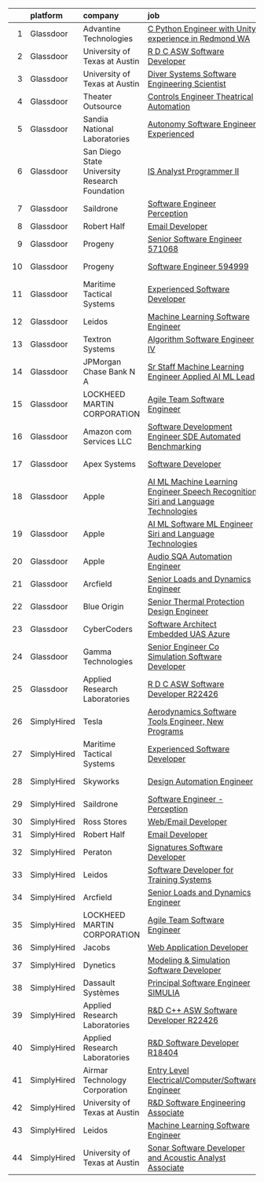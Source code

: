 

|    | platform    | company                                        | job                                                                                                                                                                                                                                                                                                                                                                                                                                                                                                                                                                                                                                                                                                                                                                                                                                                                                                                                                                                                                                                                                                                                                                                                                                                                                                                                                                                                                                                                                        | update_time   | location        |
|---:|:------------|:-----------------------------------------------|:-------------------------------------------------------------------------------------------------------------------------------------------------------------------------------------------------------------------------------------------------------------------------------------------------------------------------------------------------------------------------------------------------------------------------------------------------------------------------------------------------------------------------------------------------------------------------------------------------------------------------------------------------------------------------------------------------------------------------------------------------------------------------------------------------------------------------------------------------------------------------------------------------------------------------------------------------------------------------------------------------------------------------------------------------------------------------------------------------------------------------------------------------------------------------------------------------------------------------------------------------------------------------------------------------------------------------------------------------------------------------------------------------------------------------------------------------------------------------------------------|:--------------|:----------------|
|  1 | Glassdoor   | Advantine Technologies                         | [C     Python Engineer with Unity experience in Redmond  WA](https://www.glassdoor.com/partner/jobListing.htm?pos=122&ao=1136043&s=58&guid=000001837373b7d0af2071ff453c3ec1&src=GD_JOB_AD&t=SR&vt=w&ea=1&cs=1_05be7d4c&cb=1664089307399&jobListingId=1008157599925&jrtk=3-0-1gdpn7e04k6du801-1gdpn7e0kjc9d800-3b05bea95ecf3b84-)                                                                                                                                                                                                                                                                                                                                                                                                                                                                                                                                                                                                                                                                                                                                                                                                                                                                                                                                                                                                                                                                                                                                                           | 2d            | Redmond, WA     |
|  2 | Glassdoor   | University of Texas at Austin                  | [R D C   ASW Software Developer](https://www.glassdoor.com/partner/jobListing.htm?pos=110&ao=1136043&s=58&guid=000001837373b7d0af2071ff453c3ec1&src=GD_JOB_AD&t=SR&vt=w&cs=1_4eb83de6&cb=1664089307398&jobListingId=1008134571094&jrtk=3-0-1gdpn7e04k6du801-1gdpn7e0kjc9d800-505db6517f58eced-)                                                                                                                                                                                                                                                                                                                                                                                                                                                                                                                                                                                                                                                                                                                                                                                                                                                                                                                                                                                                                                                                                                                                                                                            | 12d           | Austin, TX      |
|  3 | Glassdoor   | University of Texas at Austin                  | [Diver Systems Software Engineering Scientist](https://www.glassdoor.com/partner/jobListing.htm?pos=112&ao=1136043&s=58&guid=000001837373b7d0af2071ff453c3ec1&src=GD_JOB_AD&t=SR&vt=w&cs=1_0e6eca0d&cb=1664089307398&jobListingId=1008134570966&jrtk=3-0-1gdpn7e04k6du801-1gdpn7e0kjc9d800-b68ce17203cedfa0-)                                                                                                                                                                                                                                                                                                                                                                                                                                                                                                                                                                                                                                                                                                                                                                                                                                                                                                                                                                                                                                                                                                                                                                              | 12d           | Austin, TX      |
|  4 | Glassdoor   | Theater Outsource                              | [Controls Engineer   Theatrical Automation](https://www.glassdoor.com/partner/jobListing.htm?pos=120&ao=1136043&s=58&guid=000001837373b7d0af2071ff453c3ec1&src=GD_JOB_AD&t=SR&vt=w&ea=1&cs=1_df7ae8b2&cb=1664089307399&jobListingId=1008149531471&jrtk=3-0-1gdpn7e04k6du801-1gdpn7e0kjc9d800-67f7b1ecdf14d1e3-)                                                                                                                                                                                                                                                                                                                                                                                                                                                                                                                                                                                                                                                                                                                                                                                                                                                                                                                                                                                                                                                                                                                                                                            | 5d            | Syracuse, NY    |
|  5 | Glassdoor   | Sandia National Laboratories                   | [Autonomy Software Engineer  Experienced ](https://www.glassdoor.com/partner/jobListing.htm?pos=119&ao=1136043&s=58&guid=000001837373b7d0af2071ff453c3ec1&src=GD_JOB_AD&t=SR&vt=w&cs=1_413cbf8b&cb=1664089307398&jobListingId=1008158317621&jrtk=3-0-1gdpn7e04k6du801-1gdpn7e0kjc9d800-547e78c4383871e9-)                                                                                                                                                                                                                                                                                                                                                                                                                                                                                                                                                                                                                                                                                                                                                                                                                                                                                                                                                                                                                                                                                                                                                                                  | 1d            | Albuquerque, NM |
|  6 | Glassdoor   | San Diego State University Research Foundation | [IS Analyst Programmer II](https://www.glassdoor.com/partner/jobListing.htm?pos=117&ao=1136043&s=58&guid=000001837373b7d0af2071ff453c3ec1&src=GD_JOB_AD&t=SR&vt=w&cs=1_3b4ce2f4&cb=1664089307398&jobListingId=1008150424630&jrtk=3-0-1gdpn7e04k6du801-1gdpn7e0kjc9d800-f3dab425f644b186-)                                                                                                                                                                                                                                                                                                                                                                                                                                                                                                                                                                                                                                                                                                                                                                                                                                                                                                                                                                                                                                                                                                                                                                                                  | 4d            | San Diego, CA   |
|  7 | Glassdoor   | Saildrone                                      | [Software Engineer   Perception](https://www.glassdoor.com/partner/jobListing.htm?pos=116&ao=1136043&s=58&guid=000001837373b7d0af2071ff453c3ec1&src=GD_JOB_AD&t=SR&vt=w&cs=1_6e5a6a91&cb=1664089307398&jobListingId=1008156970798&jrtk=3-0-1gdpn7e04k6du801-1gdpn7e0kjc9d800-51594aeaa2ed0247-)                                                                                                                                                                                                                                                                                                                                                                                                                                                                                                                                                                                                                                                                                                                                                                                                                                                                                                                                                                                                                                                                                                                                                                                            | 2d            | Alameda, CA     |
|  8 | Glassdoor   | Robert Half                                    | [Email Developer](https://www.glassdoor.com/partner/jobListing.htm?pos=105&ao=1110586&s=58&guid=000001837373b7d0af2071ff453c3ec1&src=GD_JOB_AD&t=SR&vt=w&ea=1&cs=1_153a5a2c&cb=1664089307397&jobListingId=1008145675095&cpc=1CBFC3E34E2A31FF&jrtk=3-0-1gdpn7e04k6du801-1gdpn7e0kjc9d800-1d30b377a342ae9d--6NYlbfkN0CpzDdaQkua3np5pkmj49lKioZwmwxQ-yx5plwbYmV_MzWNBoPgCjn5bOtxNwC6GJ4nMXlh70SbCFcICXIgnZkuA1M2Q3cbZxvyy2idv8eL8hhk9lI80DRwFm1NMXGvI86YHjJOPaVV2F-OE7mVDddpF962aw6WMRMYnU2tZV44lSwwG1i4aejlhSgaom4Def31THIS25CGSw9cSDnfbJPE7nJm2dK4ORQMdVEdl1goF-I1xPyqxIaMNXGCXjo58rxP2Mr1AR8EX_ciZFHR4VnKcH02ZhT5MR7_kcrLKLpiP-uPSFtCBWZJVYQPsHSyG3koLx_LdHDFxhrWPDpNO2-GWzHBszSyMJbvlVGtoahkqG_QQ72lNYVmmy3fvo49xIspqrVQLPGDF_8wRG1MN1xj7topDxk7H70fv_uCvBoMoEgFBn1ElZSAx405eJjp3veYxXX67T-8FYMY7xblvwLDkaw0k6-Ui-SoXrmk_DDn_UjZbcqYziO4q7xdUE6n-JDGg1VnY-xRY6-WwRs8YtD_DNRWt4O3w7H4MTxgJPu8SNB29O1vKamm)                                                                                                                                                                                                                                                                                                                                                                                                                                                                                                                                                                                 | 8d            | Denver, CO      |
|  9 | Glassdoor   | Progeny                                        | [Senior Software Engineer   571068 ](https://www.glassdoor.com/partner/jobListing.htm?pos=124&ao=1136043&s=58&guid=000001837373b7d0af2071ff453c3ec1&src=GD_JOB_AD&t=SR&vt=w&cs=1_51a9a149&cb=1664089307399&jobListingId=1008146023366&jrtk=3-0-1gdpn7e04k6du801-1gdpn7e0kjc9d800-f0fd6c0004d9c04e-)                                                                                                                                                                                                                                                                                                                                                                                                                                                                                                                                                                                                                                                                                                                                                                                                                                                                                                                                                                                                                                                                                                                                                                                        | 8d            | Canonsburg, PA  |
| 10 | Glassdoor   | Progeny                                        | [Software Engineer  594999 ](https://www.glassdoor.com/partner/jobListing.htm?pos=121&ao=1136043&s=58&guid=000001837373b7d0af2071ff453c3ec1&src=GD_JOB_AD&t=SR&vt=w&cs=1_387cbcb9&cb=1664089307399&jobListingId=1008134031369&jrtk=3-0-1gdpn7e04k6du801-1gdpn7e0kjc9d800-6d016ac3371836b7-)                                                                                                                                                                                                                                                                                                                                                                                                                                                                                                                                                                                                                                                                                                                                                                                                                                                                                                                                                                                                                                                                                                                                                                                                | 12d           | Manassas, VA    |
| 11 | Glassdoor   | Maritime Tactical Systems                      | [Experienced Software Developer](https://www.glassdoor.com/partner/jobListing.htm?pos=102&ao=1110586&s=58&guid=000001837373b7d0af2071ff453c3ec1&src=GD_JOB_AD&t=SR&vt=w&ea=1&cs=1_9eddad73&cb=1664089307397&jobListingId=1008149197652&cpc=4050D81B60456B41&jrtk=3-0-1gdpn7e04k6du801-1gdpn7e0kjc9d800-81bb24394b5abab6--6NYlbfkN0AtR68e5gWpPxoovZgA7Udo-dcymoK0NpHFMpIgh7LYzw56sJYO5BCaP-bqJbaXFb_-ej51BS-QNSIWQaRzNmG2_RvMR4LiDIjiWnQ0kaTCf_kylRMyRIsBM2wpIDBlBWIhyaDEsQtPzD_cB10uLc6yBP3cPpsqVA5vTZpkP-AhwayiN2eDEH1kNS-S8pAfwLKYztXBS1047kkKSZLrbfVr79OYrI4nHCXg385wmQJb8I13iyE8_V-aSeQCBjTbWrMl_1BGLbG9DS9k4R0_hgUa5wul8KdkpZ-gRVFfxuyXovE7NxxQNJt0a8D184qMDr9rI7tRP7TeYtvbz6-u-9DdHP1scCVbWoevUd3ay9baPDyoM9yKsbGHRw0iKCJmtl29xcP6ozK7qG8FxSywu5UsE3ySL10PnqYFBaJA6VMeqbpD8XRgRjIlsKWAw0r4EnilBEMpIXG0vOrmP3YKZI1psLwpkj1-LZEn37VG2_hdo9--18aLnl1QkHpnev00ZIajZi9ZcSKyDOs_mU-gvMA-)                                                                                                                                                                                                                                                                                                                                                                                                                                                                                                                                                                                                  | 5d            | Melbourne, FL   |
| 12 | Glassdoor   | Leidos                                         | [Machine Learning Software Engineer](https://www.glassdoor.com/partner/jobListing.htm?pos=103&ao=1110586&s=58&guid=000001837373b7d0af2071ff453c3ec1&src=GD_JOB_AD&t=SR&vt=w&cs=1_26134891&cb=1664089307396&jobListingId=1008154058643&cpc=5E31031E1AFF45A7&jrtk=3-0-1gdpn7e04k6du801-1gdpn7e0kjc9d800-ae7c0370de18daf7--6NYlbfkN0CZUO70VSdYKA8PR3jfrSh5ljhqJhfDt0PzQCMubt8cRihWbmqO_-Ccw6DGinMZCyK2ZE0rkuApsHeGNKrS9WTgWTVzUq_zBkMtMKRl2EVMdGDdu3O6zficjxrw1LNdb1H9xU-dLv_XXB74BQOK0elhW8zL9Y6v8u2TAJaWLAm3Z5BwXTrx08n5kKMW2G4WQHkUjpnLoOisF07WyDHJm74R_3MHqiGWmA95XgJbtpyogCMmafhZpjlq7ju39Ypu-1TuZgwerSS3wSVSL56x-yMkHRpVB0KcORVaA8TpYZitvuYUTFGxYKWldHsIk86Mz8ve9B8py5GhyTQGykfK9y4IJ_CBirbC18PWLaj5DPtlithCxQwqfq4bS7N-VG0QImtlXMQX7Iq6LtRUepXgvRkmFCps1AVVnjqeylsZH2ONXvYRPWGtCmY_I2YjSgKdWMlnwglPXYxoyFsDRWaLVFNYdo69bDKXyWwLCrNNnvz6g91ztPNdI7Y6md-9S6BZnTVk6xMFQcZ6tbHtH-0VnSLRX1B-UJW4GPYCxmgm_ZDHQrMJz4ynpQM0m8HsJ9l8p0b3c_v0P9BBM_lrXPGbZgG6St52lqMKQwzig-BusSDR6gDK9q-hxQECk_CxcPV065FOCtuYBr3A6dZmA6-8DSaf)                                                                                                                                                                                                                                                                                                                                                                                                                                                                   | 3d            | Arlington, VA   |
| 13 | Glassdoor   | Textron Systems                                | [Algorithm Software Engineer IV](https://www.glassdoor.com/partner/jobListing.htm?pos=118&ao=1136043&s=58&guid=000001837373b7d0af2071ff453c3ec1&src=GD_JOB_AD&t=SR&vt=w&cs=1_ad7ee3e9&cb=1664089307398&jobListingId=1008158375340&jrtk=3-0-1gdpn7e04k6du801-1gdpn7e0kjc9d800-2e4fd736068b0de0-)                                                                                                                                                                                                                                                                                                                                                                                                                                                                                                                                                                                                                                                                                                                                                                                                                                                                                                                                                                                                                                                                                                                                                                                            | 1d            | Wilmington, MA  |
| 14 | Glassdoor   | JPMorgan Chase Bank  N A                       | [Sr  Staff Machine Learning Engineer   Applied AI ML Lead](https://www.glassdoor.com/partner/jobListing.htm?pos=125&ao=1136043&s=58&guid=000001837373b7d0af2071ff453c3ec1&src=GD_JOB_AD&t=SR&vt=w&cs=1_46159ac8&cb=1664089307399&jobListingId=1008135419592&jrtk=3-0-1gdpn7e04k6du801-1gdpn7e0kjc9d800-c192268a470b92e3-)                                                                                                                                                                                                                                                                                                                                                                                                                                                                                                                                                                                                                                                                                                                                                                                                                                                                                                                                                                                                                                                                                                                                                                  | 12d           | Palo Alto, CA   |
| 15 | Glassdoor   | LOCKHEED MARTIN CORPORATION                    | [Agile Team Software Engineer](https://www.glassdoor.com/partner/jobListing.htm?pos=106&ao=1110586&s=58&guid=000001837373b7d0af2071ff453c3ec1&src=GD_JOB_AD&t=SR&vt=w&cs=1_3b5f97d4&cb=1664089307397&jobListingId=1008157427345&cpc=FB7E4A1762AE5BEC&jrtk=3-0-1gdpn7e04k6du801-1gdpn7e0kjc9d800-c601795b34351101--6NYlbfkN0BuMqUtaNIakuoGTB-u7I0EvtcrTK1_bHO6_bsORPCvsL7zkQUfIzpY4doIgp_GoHrdWwRHLC1L1F-NTj7I9bniL9bd7P7cGA1R3ynlaMUiL1G1I1fQGpDJM8PDMow5kSXMVLGknX_E_ksfSda1IQx-WOKLNd1bNNBCCPk3Y7j18H0ypOQhhVSM_clgCOJzywG1DKivE01PEF1cc0QIpDnm5OCq64140kyP2LRFOxSiV-4NbAbPXHTY6oF5pIMAiU1L2PFl0pE6h31385iDOpk596CG8uF8iFGGCVxp_4evqh3Lq4ILEYjHumROhloB1eYPWLpX7D-eQGgWhiZZb_fehlSlQo2GtxJgkum4_J5rm1yhUT-bASOihxb3OzeCT-iyxydLMv-CPVniauvTCBkJd4IOG7eGGKw4UdZyVKqS9SpVBeZ0NALAGKGlXLH8jkc5YuT_UlA9MqUqbeMdtyiQB1BM5CLTjBY7OuskAvQRUkRayagj2reFn20WrqshihKwAAOmHStIGVWxp3Y3gofXz4V_Xa8X0CX0Qq_PNG1gQyBySyu1rDNfUmiaxN3vj_-UOM61XMxgCzLkBua1b_sLUPuVkP7gKsn3Em3P7F-Oc6JuaCdQBwe8dIIbRBHwTFeyB1BSKtHCQSt3VHa3XoLU)                                                                                                                                                                                                                                                                                                                                                                                                                                                                         | 2d            | Manassas, VA    |
| 16 | Glassdoor   | Amazon com Services LLC                        | [Software Development Engineer  SDE  Automated Benchmarking](https://www.glassdoor.com/partner/jobListing.htm?pos=115&ao=1136043&s=58&guid=000001837373b7d0af2071ff453c3ec1&src=GD_JOB_AD&t=SR&vt=w&cs=1_8961d95c&cb=1664089307398&jobListingId=1008144113447&jrtk=3-0-1gdpn7e04k6du801-1gdpn7e0kjc9d800-93604167f71390ef-)                                                                                                                                                                                                                                                                                                                                                                                                                                                                                                                                                                                                                                                                                                                                                                                                                                                                                                                                                                                                                                                                                                                                                                | 8d            | Seattle, WA     |
| 17 | Glassdoor   | Apex Systems                                   | [Software Developer](https://www.glassdoor.com/partner/jobListing.htm?pos=107&ao=1110586&s=58&guid=000001837373b7d0af2071ff453c3ec1&src=GD_JOB_AD&t=SR&vt=w&ea=1&cs=1_4d5e3c04&cb=1664089307398&jobListingId=1008143341273&cpc=8795CF9063CD573D&jrtk=3-0-1gdpn7e04k6du801-1gdpn7e0kjc9d800-28844eac39369d01--6NYlbfkN0DqWjE27Bj7wQp7zwejGyju2OyxUuq4SEucXSyN07WCWejYvQmJsgF2DYF8Y-TYieAFOYR7mwoVX3UFdAgmeb2F2B3opQw2wHm_zyLHmy4TCBnCgpLmuLRoHVj1p-weLc43NmWqS76UxEsRtpvNfmgjelNHp-FkrimqmxUiFI9vrws21Ve9iOwDfo5WbebKLAZ9cmkxauhnpKlfYlM6EmUIsyDQDb5wUKNXPz2e3Ro9wTaQohblcWYOgnkoXbBmicAkFbuiqbu31UQG1-eEHCb6-hNfRfrXMWe6WnjcHFYEK5OCyyqbI5bXiHQcsFBWEXrPgNeIyU3mH5ZeI5FpNYTW5huu2LqlnMZiunExLmSg5K9Vsf9NajyddaGTM0QFwtRPlH4tsM_zv_Myi-9XwjVkPyr3mkQfmmRZzILrjnQ8LUpKL7yNG_C1MBTkmImFlv1uENvKRJtCHzdfosmAaRvIT2UJI_FJJI_fJQfSIRXa8WsSUi_e1u-63HbfYdbFtMjFQQr5hatzlkof_4rXpx5gWRLWWYyqqxThpEvplCg3GHeG8kuRsLK00YcEAfS71Z-UqMdIiHrv-Rrv9G9xAzf1Upw061hyKeRqMWbI-3EosS_bhfwsKQZP7dWoNtxXESZRRaBXA4yIbw%3D%3D)                                                                                                                                                                                                                                                                                                                                                                                                                                                                                  | 9d            | Bethesda, MD    |
| 18 | Glassdoor   | Apple                                          | [AI ML   Machine Learning Engineer  Speech Recognition   Siri and Language Technologies](https://www.glassdoor.com/partner/jobListing.htm?pos=104&ao=1110586&s=58&guid=000001837373b7d0af2071ff453c3ec1&src=GD_JOB_AD&t=SR&vt=w&cs=1_52306539&cb=1664089307397&jobListingId=1008159703151&cpc=59DEFF8D475298C3&jrtk=3-0-1gdpn7e04k6du801-1gdpn7e0kjc9d800-4f40d1ffbdbc7e78--6NYlbfkN0BvKrLyj5gPmtZO9T8euul8TCxuuKNOtzRJOomxnwSEodTz2Bc-sPZlm1JPYWoVnTE362bmPN7EoBu0G6p0_HpQ3UJ8bQEXFgF7uRsTvO-YMWnPq15QtaD6YFvZfRuZSg96NiD5iZQ6LtxJi44l8DMKiAHyAf-Bja1e0TjqeLESrY5S3_ZS6BzKPteedmn5oC3zzQqGv2kPxKSSID1_RksU4Uz2DCJ0oD7DdfhIeY8ou-Z0VbY4MIJw5QDBa1zVQBD3aVogNsUOyvkFdrarrJqfDJc29y8gf3W8i-2PiOoo9-hDciAUsjB4BzRORMjfZHUPNKkV9GTPJp0F0rdMTiPRs0yfvj_BQ50IhTCwWm4DwW3ccWrcBj3WFWk6QMowsGtI4A4jryf34Hs_lx0lvpBMX9ywCf8gadi8E_upT35-4U2dfZNC4oanbZrEWzXb6OQtm4ZzLFuZV8i8xQm8nBt3ZhjASs3ZgVoA1nK85KMptgQosQT9lAPzpbS_QHwzO8DW5Yb_DVJLiAErKShv5wUuRdCKb4A7gs4PEonFgb4JzJGQks__QMJECl0njNNMJhUqbQb3fjR_BcM0OhgAgYNgPibrEP3Tr1rsAdQspNcTqEuotAXq5fOwRbnSS4yj7zZf36Ab-Q7vlckE5O1uocZ24p9ZyTto30HMTRJ93C9kmFSh4rqQvlFDBBn6dafeRxHBPvcYlOmr0abFUkW0ao1ifgmKRE2JPbrf2lKAXEaWuPstsZAPmpzDzGNQdrr3qRVzi45gK_HITYkl225rg13zDOIsP8a3rI53F8GKFtLl6a6CHo9zJs14g8sJAnRq5Rbd8a2gDBOMlvPkkfKX3Olif06AnR9gvoxzis9KF0Jv9A6uwC1lspzItPwWrXI1MR5tlPjF77vGfBHdjyV8j2e08Zzfcs96wlHY8Pu1Gac5QjNmKqNHIqX8mEou4NlhZxzVc4hdETqxro1Hc7TgEttiC1IGaQoUNmO7rnNaZQbMqVYVFjqHQYLHG7HmUM4wxvk9ift89aJ_LSrmo7CuNENk0rAhCYEFzIQ%3D) | 24h           | Cambridge, MA   |
| 19 | Glassdoor   | Apple                                          | [AI ML   Software  ML  Engineer  Siri and Language Technologies](https://www.glassdoor.com/partner/jobListing.htm?pos=111&ao=1136043&s=58&guid=000001837373b7d0af2071ff453c3ec1&src=GD_JOB_AD&t=SR&vt=w&cs=1_115de8f9&cb=1664089307398&jobListingId=1008146904371&jrtk=3-0-1gdpn7e04k6du801-1gdpn7e0kjc9d800-c37c15d6316a917e-)                                                                                                                                                                                                                                                                                                                                                                                                                                                                                                                                                                                                                                                                                                                                                                                                                                                                                                                                                                                                                                                                                                                                                            | 7d            | Cambridge, MA   |
| 20 | Glassdoor   | Apple                                          | [Audio SQA Automation Engineer](https://www.glassdoor.com/partner/jobListing.htm?pos=113&ao=1136043&s=58&guid=000001837373b7d0af2071ff453c3ec1&src=GD_JOB_AD&t=SR&vt=w&cs=1_16af3a6b&cb=1664089307398&jobListingId=1008146904400&jrtk=3-0-1gdpn7e04k6du801-1gdpn7e0kjc9d800-2883d3b1dd5e8401-)                                                                                                                                                                                                                                                                                                                                                                                                                                                                                                                                                                                                                                                                                                                                                                                                                                                                                                                                                                                                                                                                                                                                                                                             | 7d            | Cupertino, CA   |
| 21 | Glassdoor   | Arcfield                                       | [Senior Loads and Dynamics Engineer](https://www.glassdoor.com/partner/jobListing.htm?pos=101&ao=1110586&s=58&guid=000001837373b7d0af2071ff453c3ec1&src=GD_JOB_AD&t=SR&vt=w&ea=1&cs=1_f7f5f85f&cb=1664089307397&jobListingId=1008156728757&cpc=4917A65B8F970FF5&jrtk=3-0-1gdpn7e04k6du801-1gdpn7e0kjc9d800-1877bede92c808a3--6NYlbfkN0Aiur-s0w1ecieYSDQAiv-uLYLftpJidGWuKR3kSJYF_ksnj4VBwti5kCzrU5P_S6oeiaeDO5KLkdHiwR6E9byr8ZzH7OWR5C3O74ZvvbTZIqKbRXFn4W_dMi9Rxm0zyCJA07uJpuiz-RWq98MNVpK7ioNnLdszkOsOybj0PFtZnNStw-A7-huc9mLk-R1yZ2OdLbVRKySxezuuqDvaFBnl3UdK4_BYCTt-_b8arHr8oTv8lZhU6rc_4lCYnQTXdcRheYYsP2O5VMLo8bE4Vmcm5DmsXS-n7dv2qEwZal6os8cEgdyDIoAZasrLuUAbuy7TcVZvzhjSvbi-azt4YpoIMqx-ieLJluITCSiFOSPfLAV-UWrPzsGa4zqZ9IOpH9lHKIH9-niopTrh-rJP1nKE9gnpCkvrZW9sEbRw7riaIuEdUpDao2cB8RV-UMJLP8TK7oJZPHgtpB4JD0fl1rCsITH6syETQ-LGXwMqq3XHtcE-kRUIAy0YL4rq3FlY4HOgOsDkRfNZgLFf9ptUwXOE73bLLsx6uu7lBsH8OSWLng%3D%3D)                                                                                                                                                                                                                                                                                                                                                                                                                                                                                                                                                                  | 2d            | United States   |
| 22 | Glassdoor   | Blue Origin                                    | [Senior Thermal Protection Design Engineer](https://www.glassdoor.com/partner/jobListing.htm?pos=123&ao=1136043&s=58&guid=000001837373b7d0af2071ff453c3ec1&src=GD_JOB_AD&t=SR&vt=w&cs=1_8e5a965e&cb=1664089307399&jobListingId=1008158936314&jrtk=3-0-1gdpn7e04k6du801-1gdpn7e0kjc9d800-db01abde1a5ac49e-)                                                                                                                                                                                                                                                                                                                                                                                                                                                                                                                                                                                                                                                                                                                                                                                                                                                                                                                                                                                                                                                                                                                                                                                 | 1d            | Seattle, WA     |
| 23 | Glassdoor   | CyberCoders                                    | [Software Architect  Embedded UAS  Azure ](https://www.glassdoor.com/partner/jobListing.htm?pos=108&ao=1110586&s=58&guid=000001837373b7d0af2071ff453c3ec1&src=GD_JOB_AD&t=SR&vt=w&ea=1&cs=1_6ce0b379&cb=1664089307398&jobListingId=1008158078107&cpc=9908D8D4413DBB8A&jrtk=3-0-1gdpn7e04k6du801-1gdpn7e0kjc9d800-667640f83b26a81f--6NYlbfkN0CpFJQzrgRR8WqXWK1qKKEqALWJw739KlKqr2H-MSI4eoBlI4EFrmor2FYZMP3muM1Zj5alCTrgiJLv5_pESDt6R_MeNX8pOh0tWlTnq_2DN_dNmMOAfzMzZbkTt0IotlRWyCmoSxTUS6VB_j6An_8HSjhBKZif54QdB5qkMOd-49podDnSPP8FW1VD0XyuRND7gbg1mGfVCbKwSsxThDtrODONqvLSXrPo-Wpi4dblFqvNK1KXWXPyUc5qxd5gk4kA3bZ6J33iWaZwhI-pUfcvwDCf4U-gNASj_UnamxUPAlaMZ7asbzlsLytf7iEDsQPPHFRWQwoQGLlRPr2qrzFEQ2kk9Wm_tTKrALm4ux-nF9lyTR44qtDedKqjJ3YLmQT7fa3oledz17o0CpzWHQaRMnS2tqUICkq5uqE8ICMJ3uExedKWBNz-fEkYsBUeP9lvZC3ZlTJLIUyKRHqSRkn00PyVnGmOSRrsWqpWNigbuTjIVR6IjH5Z_B2pKXsOwwLXv-Lrf6v40tjCQkRIhEdLnwQCZrFt9oySqDESxzsHMVALrCfzBw8EKl7_yodLdNoLSvUMfH88OUWBnucojEDo2zylt1PXQd-FZXVeDmFJULrIaYiZfvryyRIhxkcopSwKSQfz5yOQZKBVBA5FQSUYYmhPD5TC9zMvN3biGL7BNxCDTPwLMzGcUyfC-kgZnHmp7lc97P9N231hHlBYKO3uMN3ucMn2sZ05RQ3mmEQqmzqKHmLn9uLD9__UwRLBj3zO5Q7KMC0A9S9LJh2wYGAlhZ4srhacYiqm6FS46zolWASCmAqyFKzTHBsrC4wRivU6LQApde6IlLyjEl5pVHoWgkCCSjc5UFk_v3rbSJyTuN_KUjFzaS8Ig7sPv8WcVg0JRT7tR3qfB7ISIqi1cidxGZs5fFCLtE-MDBnZF7R5Gfm6KcoTAQ12tp1O2Ra6BSmgQxJR9uCaZYSevL-_K1UsU1yigfH6fNkdT2qRA_KQakQIR2lGFOf6gTGpiWxIv5A%3D)                                                                          | 1d            | Anaheim, CA     |
| 24 | Glassdoor   | Gamma Technologies                             | [Senior Engineer   Co Simulation Software Developer](https://www.glassdoor.com/partner/jobListing.htm?pos=114&ao=1136043&s=58&guid=000001837373b7d0af2071ff453c3ec1&src=GD_JOB_AD&t=SR&vt=w&cs=1_a14d0273&cb=1664089307398&jobListingId=1008157358274&jrtk=3-0-1gdpn7e04k6du801-1gdpn7e0kjc9d800-5fe5ab05dd114255-)                                                                                                                                                                                                                                                                                                                                                                                                                                                                                                                                                                                                                                                                                                                                                                                                                                                                                                                                                                                                                                                                                                                                                                        | 2d            | Westmont, IL    |
| 25 | Glassdoor   | Applied Research Laboratories                  | [R D C   ASW Software Developer R22426](https://www.glassdoor.com/partner/jobListing.htm?pos=109&ao=1136043&s=58&guid=000001837373b7d0af2071ff453c3ec1&src=GD_JOB_AD&t=SR&vt=w&ea=1&cs=1_241d9a2e&cb=1664089307398&jobListingId=1008134873870&jrtk=3-0-1gdpn7e04k6du801-1gdpn7e0kjc9d800-9e99523256cc7a65-)                                                                                                                                                                                                                                                                                                                                                                                                                                                                                                                                                                                                                                                                                                                                                                                                                                                                                                                                                                                                                                                                                                                                                                                | 12d           | Austin, TX      |
| 26 | SimplyHired | Tesla                                          | [Aerodynamics Software Tools Engineer, New Programs](https://www.simplyhired.com/job/zO8gcthxFQqgNmwD9bdYUrhRy13Ovr3XTHhU0ibGJoZo7L7tcfLxOw?q=acoustic+developer)                                                                                                                                                                                                                                                                                                                                                                                                                                                                                                                                                                                                                                                                                                                                                                                                                                                                                                                                                                                                                                                                                                                                                                                                                                                                                                                          | Recently      | Hawthorne, CA   |
| 27 | SimplyHired | Maritime Tactical Systems                      | [Experienced Software Developer](https://www.simplyhired.com/job/SFCNgTCASRLyKqrC1ACVdKR7NKY2JFDNa9GteUJWZNaA6WLDTGtMyQ?q=acoustic+developer)                                                                                                                                                                                                                                                                                                                                                                                                                                                                                                                                                                                                                                                                                                                                                                                                                                                                                                                                                                                                                                                                                                                                                                                                                                                                                                                                              | 5d            | Melbourne, FL   |
| 28 | SimplyHired | Skyworks                                       | [Design Automation Engineer](https://www.simplyhired.com/job/GMzk5upUbz1qF-SBrkSsFLsiN5caOM8v4mIg5O0FWal4rG395wgOhA?q=acoustic+developer)                                                                                                                                                                                                                                                                                                                                                                                                                                                                                                                                                                                                                                                                                                                                                                                                                                                                                                                                                                                                                                                                                                                                                                                                                                                                                                                                                  | Recently      | Beaverton, OR   |
| 29 | SimplyHired | Saildrone                                      | [Software Engineer - Perception](https://www.simplyhired.com/job/DVAG3kyLcRUIxh1eYfz4jKgY7TQ7tK103Jsk0-unrh6MSMcGQTrlOA?q=acoustic+developer)                                                                                                                                                                                                                                                                                                                                                                                                                                                                                                                                                                                                                                                                                                                                                                                                                                                                                                                                                                                                                                                                                                                                                                                                                                                                                                                                              | 2d            | Alameda, CA     |
| 30 | SimplyHired | Ross Stores                                    | [Web/Email Developer](https://www.simplyhired.com/job/iapHcCXyBAwSCQxFgqTzcH6pCeCWlT5U6RhkIjo60dultz2bPETatw?q=acoustic+developer)                                                                                                                                                                                                                                                                                                                                                                                                                                                                                                                                                                                                                                                                                                                                                                                                                                                                                                                                                                                                                                                                                                                                                                                                                                                                                                                                                         | Recently      | Dublin, CA      |
| 31 | SimplyHired | Robert Half                                    | [Email Developer](https://www.simplyhired.com/job/BVIgBJgCpxv-cFy0d_7E9Pz7QxiyU_8mBeDOWeRs5Ka68IK6Es0Vsw?q=acoustic+developer)                                                                                                                                                                                                                                                                                                                                                                                                                                                                                                                                                                                                                                                                                                                                                                                                                                                                                                                                                                                                                                                                                                                                                                                                                                                                                                                                                             | 8d            | Denver, CO      |
| 32 | SimplyHired | Peraton                                        | [Signatures Software Developer](https://www.simplyhired.com/job/VhxXHzc1HuSwgvJxF9sKZQ2uXq6BwCFPmRIcEGeH9slcr0dBpgm7Wg?q=acoustic+developer)                                                                                                                                                                                                                                                                                                                                                                                                                                                                                                                                                                                                                                                                                                                                                                                                                                                                                                                                                                                                                                                                                                                                                                                                                                                                                                                                               | Recently      | Bethesda, MD    |
| 33 | SimplyHired | Leidos                                         | [Software Developer for Training Systems](https://www.simplyhired.com/job/bkZMqLcMEW3WoKMF4vv5LTlDXVzHoXRsF35WIS_tZNhHme0iBV-Cow?q=acoustic+developer)                                                                                                                                                                                                                                                                                                                                                                                                                                                                                                                                                                                                                                                                                                                                                                                                                                                                                                                                                                                                                                                                                                                                                                                                                                                                                                                                     | Recently      | Bethesda, MD    |
| 34 | SimplyHired | Arcfield                                       | [Senior Loads and Dynamics Engineer](https://www.simplyhired.com/job/ewmZjjE-VCt0grOFR0kFzm53GYDycXWhuhcTpAoa1ZYuSER0-kXQRg?q=acoustic+developer)                                                                                                                                                                                                                                                                                                                                                                                                                                                                                                                                                                                                                                                                                                                                                                                                                                                                                                                                                                                                                                                                                                                                                                                                                                                                                                                                          | 2d            | Brookpark, OH   |
| 35 | SimplyHired | LOCKHEED MARTIN CORPORATION                    | [Agile Team Software Engineer](https://www.simplyhired.com/job/Bb51HkQy-2su1GpzhGynACvjPLYE6Wvg9mIpxfLIaj4sC19YaDYgLg?q=acoustic+developer)                                                                                                                                                                                                                                                                                                                                                                                                                                                                                                                                                                                                                                                                                                                                                                                                                                                                                                                                                                                                                                                                                                                                                                                                                                                                                                                                                | 2d            | Manassas, VA    |
| 36 | SimplyHired | Jacobs                                         | [Web Application Developer](https://www.simplyhired.com/job/CogpaxpIHmnbEoMvxXBADTVV-FKQs1Y-3EjycZxs-EGgCNBktFMYZw?q=acoustic+developer)                                                                                                                                                                                                                                                                                                                                                                                                                                                                                                                                                                                                                                                                                                                                                                                                                                                                                                                                                                                                                                                                                                                                                                                                                                                                                                                                                   | Recently      | Dearborn, MI    |
| 37 | SimplyHired | Dynetics                                       | [Modeling & Simulation Software Developer](https://www.simplyhired.com/job/jB9qNqjHCPSUt7TWPlOOQNFzSw9WO0p79NS63EVf_jwk1JX7BW6kbg?q=acoustic+developer)                                                                                                                                                                                                                                                                                                                                                                                                                                                                                                                                                                                                                                                                                                                                                                                                                                                                                                                                                                                                                                                                                                                                                                                                                                                                                                                                    | Recently      | Huntsville, AL  |
| 38 | SimplyHired | Dassault Systèmes                              | [Principal Software Engineer SIMULIA](https://www.simplyhired.com/job/EoyCNNBK4UDsF5Gx7YzyR7Q6olXn4fnrw8HCQt0MME2YG7Gjcx7NiA?q=acoustic+developer)                                                                                                                                                                                                                                                                                                                                                                                                                                                                                                                                                                                                                                                                                                                                                                                                                                                                                                                                                                                                                                                                                                                                                                                                                                                                                                                                         | Recently      | Waltham, MA     |
| 39 | SimplyHired | Applied Research Laboratories                  | [R&D C++ ASW Software Developer R22426](https://www.simplyhired.com/job/8XP0R6LMD2rgtoekPlVM5lv487R8RZr8mtW6j4w07LPhzUDNXm6zhQ?q=acoustic+developer)                                                                                                                                                                                                                                                                                                                                                                                                                                                                                                                                                                                                                                                                                                                                                                                                                                                                                                                                                                                                                                                                                                                                                                                                                                                                                                                                       | 12d           | Austin, TX      |
| 40 | SimplyHired | Applied Research Laboratories                  | [R&D Software Developer R18404](https://www.simplyhired.com/job/iYsUoC4YVp2iNY6b_JtpfN9L4H2iAgnSxyEYjA8MjR38__eDQ3Tw0g?q=acoustic+developer)                                                                                                                                                                                                                                                                                                                                                                                                                                                                                                                                                                                                                                                                                                                                                                                                                                                                                                                                                                                                                                                                                                                                                                                                                                                                                                                                               | Recently      | Austin, TX      |
| 41 | SimplyHired | Airmar Technology Corporation                  | [Entry Level Electrical/Computer/Software Engineer](https://www.simplyhired.com/job/z2fxVZM99vLfSzIS4Eq3YOhVwknu4HEQL9KGZzmxXvMPxeQugLC3TQ?q=acoustic+developer)                                                                                                                                                                                                                                                                                                                                                                                                                                                                                                                                                                                                                                                                                                                                                                                                                                                                                                                                                                                                                                                                                                                                                                                                                                                                                                                           | Recently      | Milford, NH     |
| 42 | SimplyHired | University of Texas at Austin                  | [R&D Software Engineering Associate](https://www.simplyhired.com/job/EBH9qDH0Ax58EtcS7HneCCVW4gYqLVAq9TnsfzRruRjBypKUE6-j8w?q=acoustic+developer)                                                                                                                                                                                                                                                                                                                                                                                                                                                                                                                                                                                                                                                                                                                                                                                                                                                                                                                                                                                                                                                                                                                                                                                                                                                                                                                                          | Recently      | Austin, TX      |
| 43 | SimplyHired | Leidos                                         | [Machine Learning Software Engineer](https://www.simplyhired.com/job/1t5QMgO2_CCYrBm2DHqDmnaTEIwONdM9-czUZp_iYX5HnIe1WhsE-w?q=acoustic+developer)                                                                                                                                                                                                                                                                                                                                                                                                                                                                                                                                                                                                                                                                                                                                                                                                                                                                                                                                                                                                                                                                                                                                                                                                                                                                                                                                          | 3d            | Arlington, VA   |
| 44 | SimplyHired | University of Texas at Austin                  | [Sonar Software Developer and Acoustic Analyst Associate](https://www.simplyhired.com/job/G6MGPKPgcpavQ_-zy-lkoVJ1WVl1gKkEFvxcG1plaIkhkbEhWdhHOA?q=acoustic+developer)                                                                                                                                                                                                                                                                                                                                                                                                                                                                                                                                                                                                                                                                                                                                                                                                                                                                                                                                                                                                                                                                                                                                                                                                                                                                                                                     | Recently      | Austin, TX      |